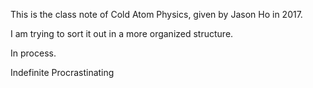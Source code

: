 This is the class note of Cold Atom Physics, given by Jason Ho in 2017.

I am trying to sort it out in a more organized structure.

In process.

Indefinite Procrastinating
